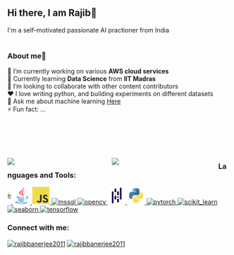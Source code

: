
  <h2> Hi there, I am Rajib👋 </h2>
I'm a self-motivated passionate AI practioner from India<br /><br />



 
 <h3 align="left">About me👋 </h3>
 <p align="left">
     🔭 I’m currently working on various <b>AWS cloud services</b> <br />
     🌱 Currently learning <b>Data Science</b> from <b>IIT Madras</b> <br />
     👯 I’m looking to collaborate with other content contributors <br />
     ❤️ I love writing python, and building experiments on different datasets <br />
     💬 Ask me about machine learning <a href="https://github.com/rajibbanerjee/rajibbanerjee/issues">Here</a><br />
     ⚡ Fun fact: ...<br />
 </p>
 <br />
 <br />
 <br />
 <br />



<p align="left">
<img width="47%" align="left" src="https://github-readme-stats.vercel.app/api?username=rajibbanerjee&show_icons=true&theme=radical" />
<img  width="48%" align="left" src="https://github-readme-stats.vercel.app/api/top-langs/?username=rajibbanerjee&layout=compact" /> 
</p>


<h3 align="left">Languages and Tools:</h3>

<p align="left"> 
 
 <a href="https://aws.amazon.com" target="_blank" rel="noreferrer"> 
<img src="https://raw.githubusercontent.com/devicons/devicon/master/icons/amazonwebservices/amazonwebservices-original-wordmark.svg" alt="aws" width="8&" height="40"/> </a>  <a href="https://www.java.com" target="_blank" rel="noreferrer"> 
<img src="https://raw.githubusercontent.com/devicons/devicon/master/icons/java/java-original.svg" alt="java" width="40" height="40"/> </a>  <a href="https://developer.mozilla.org/en-US/docs/Web/JavaScript" target="_blank" rel="noreferrer"> <img src="https://raw.githubusercontent.com/devicons/devicon/master/icons/javascript/javascript-original.svg" alt="javascript" width="40" height="40"/> </a> <a href="https://www.microsoft.com/en-us/sql-server" target="_blank" rel="noreferrer"> <img src="https://www.svgrepo.com/show/303229/microsoft-sql-server-logo.svg" alt="mssql" width="40" height="40"/> </a> <a href="https://opencv.org/" target="_blank" rel="noreferrer"> <img src="https://www.vectorlogo.zone/logos/opencv/opencv-icon.svg" alt="opencv" width="40" height="40"/> </a> <a href="https://pandas.pydata.org/" target="_blank" rel="noreferrer"> <img src="https://raw.githubusercontent.com/devicons/devicon/2ae2a900d2f041da66e950e4d48052658d850630/icons/pandas/pandas-original.svg" alt="pandas" width="40" height="40"/> </a>  <a href="https://www.python.org" target="_blank" rel="noreferrer"> <img src="https://raw.githubusercontent.com/devicons/devicon/master/icons/python/python-original.svg" alt="python" width="40" height="40"/> </a> <a href="https://pytorch.org/" target="_blank" rel="noreferrer"> <img src="https://www.vectorlogo.zone/logos/pytorch/pytorch-icon.svg" alt="pytorch" width="40" height="40"/> </a> <a href="https://scikit-learn.org/" target="_blank" rel="noreferrer"> <img src="https://upload.wikimedia.org/wikipedia/commons/0/05/Scikit_learn_logo_small.svg" alt="scikit_learn" width="40" height="40"/> </a> <a href="https://seaborn.pydata.org/" target="_blank" rel="noreferrer"> <img src="https://seaborn.pydata.org/_images/logo-mark-lightbg.svg" alt="seaborn" width="40" height="40"/> </a> <a href="https://www.tensorflow.org" target="_blank" rel="noreferrer"> <img src="https://www.vectorlogo.zone/logos/tensorflow/tensorflow-icon.svg" alt="tensorflow" width="40" height="40"/> </a> 
</p>








<h3 align="left">Connect with me:</h3>
<p align="left">
<a href="https://linkedin.com/in/rajibbanerjee2011" target="blank"><img align="center" src="https://raw.githubusercontent.com/rahuldkjain/github-profile-readme-generator/master/src/images/icons/Social/linked-in-alt.svg" alt="rajibbanerjee2011" height="30" width="40" /></a>
<a href="https://fb.com/rajibbanerjee2011" target="blank"><img align="center" src="https://raw.githubusercontent.com/rahuldkjain/github-profile-readme-generator/master/src/images/icons/Social/facebook.svg" alt="rajibbanerjee2011" height="30" width="40" /></a>
</p>


